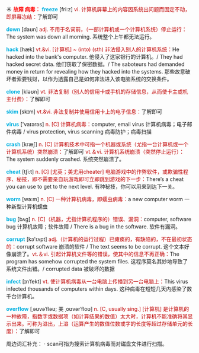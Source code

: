 ☀ <font color="red">**故障 病毒：**</font>
<font color="sky blue">**freeze**</font> [fri:z] 
<font color="#c00000">vi. 计算机屏幕上的内容因系统出问题而固定不动，即屏幕冻结：</font>了解即可

<font color="sky blue">**down**</font> [daʊn] 
<font color="#c00000">adj. 不用于名词前，（一部计算机或一个计算机系统）停止运行：</font>The system was down all morning. 系统整个上午都无法运行。
           
<font color="sky blue">**hack**</font> [hæk]
<font color="#c00000">vt.&vi. [计算机] ~ (into) (sth) 非法侵入别人的计算机系统：</font>He hacked into the bank's computer. 他侵入了这家银行的计算机。/ They had hacked secret data. 他们窃取了保密数据。/ The saboteurs had demanded money in return for revealing how they hacked into the systems. 那些故意破坏者索要钱财，以作为透露自己是如何非法进入该电脑系统的交换条件。

<font color="sky blue">**clone**</font> [kləʊn] 
<font color="#c00000">vt. 非法复制（别人的信用卡或手机的存储信息，从而使卡主或机主付费）：</font>了解即可
           
<font color="sky blue">**skim**</font> [skɪm]
<font color="#c00000">vt.&vi. 非法复制并使用信用卡上的电子信息：</font>了解即可

<font color="sky blue">**virus**</font> ['vaɪərəs] 
<font color="#c00000">n. [C] 计算机病毒：</font>computer, email virus 计算机病毒；电子邮件病毒 / virus protection, virus scanning 病毒防护；病毒扫描

<font color="sky blue">**crash**</font> [kræʃ] 
<font color="#c00000">n. [C] 计算机技术中可指一个机器或系统（尤指一台计算机或一个计算机系统）突然崩溃：</font>了解即可 <font color="#c00000">vt.＆vi. 计算机系统崩溃（突然停止运行）：</font>The system suddenly crashed. 系统突然崩溃了。

<font color="sky blue">**cheat**</font> [tʃi:t] 
<font color="#c00000">n. [C] [尤英；美尤用cheater] 电脑游戏中的作弊软件，或欺骗性程序、秘技，即不需要亲自玩游戏即可立即跳到游戏的下一步：</font>There’s a cheat you can use to get to the next level. 有种秘技，你可以用来到达下一关。

<font color="sky blue">**worm**</font> [wə:m] 
<font color="#c00000">n. [C] 一种计算机病毒，即蠕虫病毒：</font>a new computer worm 一种新型计算机蠕虫
           
<font color="sky blue">**bug**</font> [bʌg]
<font color="#c00000">n. [C]（机器，尤指计算机程序的）错误、漏洞：</font>computer, software bug 计算机故障；软件故障 / There is a bug in the software. 软件有漏洞。

<font color="sky blue">**corrupt**</font> [kə'rʌpt] 
<font color="#c00000">adj.（计算机的运行过程）已瘫痪的，有缺陷的，不在最初状态的：</font>corrupt software 崩溃的软件 / The text seems to be corrupt. 这个文本好像崩溃了。<font color="#c00000">vt.＆vi. 引起计算机文件等的错误，使其中的信息不再正确：</font>The program has somehow corrupted the system files. 这程序莫名其妙地导致了系统文件出错。/ corrupted data 被破坏的数据
           
<font color="sky blue">**infect**</font> [ɪnˈfekt]
<font color="#c00000">vt. 使计算机病毒从一台电脑上传播到另一台电脑上：</font>This virus infected thousands of computers within days. 这种病毒在短短几天内感染了数千台计算机。
           
<font color="sky blue">**overflow**</font> [ˌəʊvəˈfləʊ; 美 ˌoʊvərˈfloʊ]
<font color="#c00000">n. [C, usually sing.] [计算机] 是计算机的一种故障，指数字或数据项（如计算结果的数值）太大时，计算机不能准确将其显示出来。可称为溢出，上溢（运算产生的数值位数或字的长度等超过存储单元的长度）：</font>了解即可

周边词汇补充：
· scan可指为搜索计算机病毒而对磁盘文件进行扫描。
